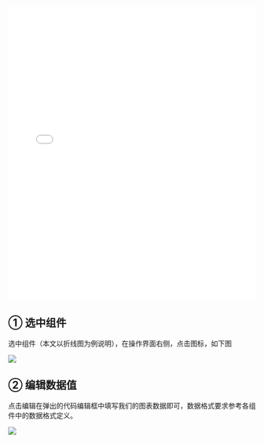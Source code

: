 <iframe src="//player.bilibili.com/player.html?aid=512325240&bvid=BV1gg41197Q6&cid=742389160&page=1&high_quality=1" scrolling="no" border="0" frameborder="no" framespacing="0" allowfullscreen="true" width="100%" height="600"> </iframe>

## ① 选中组件

选中组件（本文以折线图为例说明），在操作界面右侧，点击图标，如下图

![](https://minio.pigx.vip/oss/1652887153.png)

## ② 编辑数据值

点击编辑在弹出的代码编辑框中填写我们的图表数据即可，数据格式要求参考各组件中的数据格式定义。

![](https://minio.pigx.vip/oss/1652887232.png)
